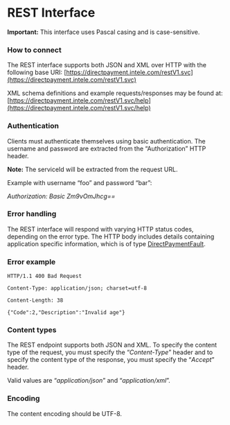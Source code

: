 # REST Interface

**Important:** This interface uses Pascal casing and is case-sensitive.

### How to connect

The REST interface supports both JSON and XML over HTTP with the following base URI: [https://directpayment.intele.com/restV1.svc](https://directpayment.intele.com/restV1.svc)


XML schema definitions and example requests/responses may be found at: [https://directpayment.intele.com/restV1.svc/help](https://directpayment.intele.com/restV1.svc/help)


### Authentication

Clients must authenticate themselves using basic authentication. The username and password are extracted from the “Authorization” HTTP header.

**Note:** The serviceId will be extracted from the request URL.

Example with username “foo” and password “bar”:

*Authorization: Basic Zm9vOmJhcg==*


### Error handling

The REST interface will respond with varying HTTP status codes, depending on the error type. The HTTP body includes details containing application specific information, which is of type [DirectPaymentFault](methods.md#directpaymentfault).


### Error example

```HTTP/1.1 400 Bad Request```

```Content-Type: application/json; charset=utf-8```

```Content-Length: 38```

```{"Code":2,"Description":"Invalid age"}```


### Content types

The REST endpoint supports both JSON and XML. To specify the content type of the request, you must specify the “*Content-Type*” header and to specify the content type of the response, you must specify the “*Accept*” header. 

Valid values are “*application/json*” and “*application/xml*”.


### Encoding

The content encoding should be UTF-8.